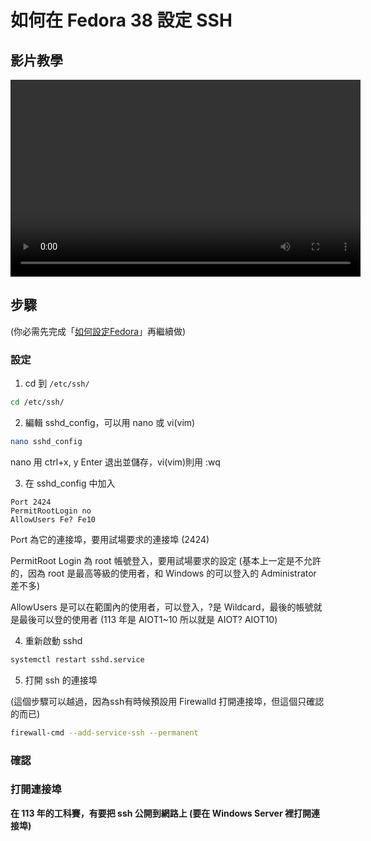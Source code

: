 # 如何在 Fedora 38 設定 SSH

## 影片教學

<video width="560" height="315" controls>
我還沒做ㄟ
</video>

## 步驟

(你必需先完成「[如何設定Fedora](/fedora/how-to-setup-fedora-linux-2.md)」再繼續做)

### 設定

1. cd 到 `/etc/ssh/`

```bash
cd /etc/ssh/
```

2. 編輯 sshd_config，可以用 nano 或 vi(vim)

```sh
nano sshd_config
```

nano 用 ctrl+x, y Enter 退出並儲存，vi(vim)則用 :wq

3. 在 sshd_config 中加入

```
Port 2424 
PermitRootLogin no
AllowUsers Fe? Fe10
```

Port 為它的連接埠，要用試場要求的連接埠 (2424)

PermitRoot Login 為 root 帳號登入，要用試場要求的設定 (基本上一定是不允許的，因為 root 是最高等級的使用者，和 Windows 的可以登入的 Administrator 差不多)

AllowUsers 是可以在範圍內的使用者，可以登入，?是 Wildcard，最後的帳號就是最後可以登的使用者
(113 年是 AIOT1~10 所以就是 AIOT? AIOT10)

4. 重新啟動 sshd

 ```bash
 systemctl restart sshd.service
 ```


5. 打開 ssh 的連接埠

(這個步驟可以越過，因為ssh有時候預設用 Firewalld 打開連接埠，但這個只確認的而已)
```bash 
firewall-cmd --add-service-ssh --permanent
```


### 確認



### 打開連接埠
**在 113 年的工科賽，有要把 ssh 公開到網路上 (要在 Windows Server 裡打開連接埠)**
